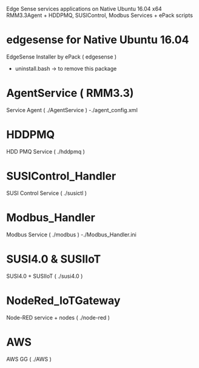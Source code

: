 Edge Sense services applications on Native Ubuntu 16.04 x64
RMM3.3Agent + HDDPMQ, SUSIControl, Modbus Services + ePack scripts

# edgesense for Native Ubuntu 16.04
  EdgeSense Installer by ePack ( edgesense )
  - uninstall.bash -> to remove this package

# AgentService ( RMM3.3)
 Service Agent ( ./AgentService )
 -./agent_config.xml

# HDDPMQ  
 HDD PMQ Service ( ./hddpmq )

# SUSIControl_Handler
 SUSI Control Service ( ./susictl )

# Modbus_Handler 
 Modbus Service ( ./modbus )
 -./Modbus_Handler.ini

# SUSI4.0 & SUSIIoT
  SUSI4.0 + SUSIIoT ( ./susi4.0 )

# NodeRed_IoTGateway
  Node-RED service + nodes ( ./node-red )

# AWS
  AWS GG ( ./AWS )

